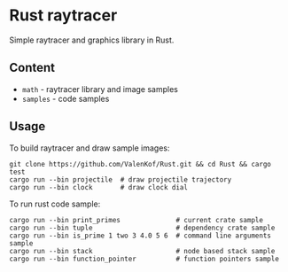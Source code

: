 # Rust raytracer

Simple raytracer and graphics library in Rust.

## Content

* `math` - raytracer library and image samples
* `samples` - code samples

## Usage

To build raytracer and draw sample images:
```
git clone https://github.com/ValenKof/Rust.git && cd Rust && cargo test
cargo run --bin projectile  # draw projectile trajectory
cargo run --bin clock       # draw clock dial
```

To run rust code sample:
```
cargo run --bin print_primes              # current crate sample
cargo run --bin tuple                     # dependency crate sample
cargo run --bin is_prime 1 two 3 4.0 5 6  # command line arguments sample
cargo run --bin stack                     # node based stack sample
cargo run --bin function_pointer          # function pointers sample
```
